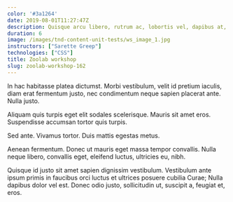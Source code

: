 ```yaml
---
color: '#3a1264'
date: 2019-08-01T11:27:47Z
description: Quisque arcu libero, rutrum ac, lobortis vel, dapibus at, diam. Nam tristique tortor eu pede.
duration: 6
image: /images/tnd-content-unit-tests/ws_image_1.jpg
instructors: ["Sarette Greep"]
technologies: ["CSS"]
title: Zoolab workshop
slug: zoolab-workshop-162
---
```

In hac habitasse platea dictumst. Morbi vestibulum, velit id pretium iaculis, diam erat fermentum justo, nec condimentum neque sapien placerat ante. Nulla justo.

Aliquam quis turpis eget elit sodales scelerisque. Mauris sit amet eros. Suspendisse accumsan tortor quis turpis.

Sed ante. Vivamus tortor. Duis mattis egestas metus.

Aenean fermentum. Donec ut mauris eget massa tempor convallis. Nulla neque libero, convallis eget, eleifend luctus, ultricies eu, nibh.

Quisque id justo sit amet sapien dignissim vestibulum. Vestibulum ante ipsum primis in faucibus orci luctus et ultrices posuere cubilia Curae; Nulla dapibus dolor vel est. Donec odio justo, sollicitudin ut, suscipit a, feugiat et, eros.
